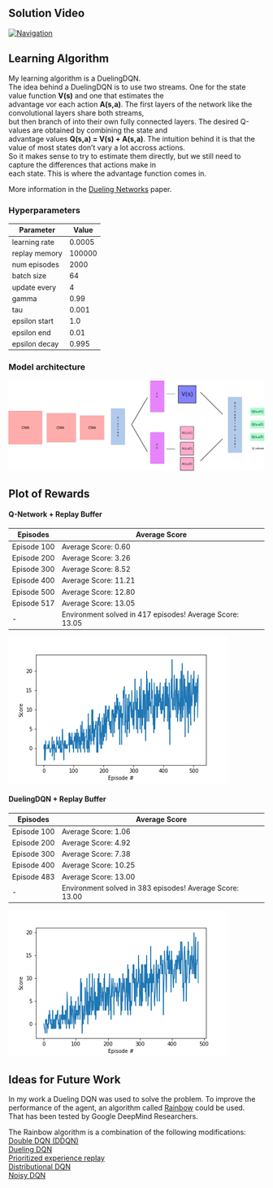 ## Solution Video
[![Navigation](http://img.youtube.com/vi/lqu3RN5a7g8/0.jpg)](https://www.youtube.com/watch?v=lqu3RN5a7g8 "Navigation")

## Learning Algorithm

My learning algorithm is a DuelingDQN.  
The idea behind a DuelingDQN is to use two streams. One for the state value function __V(s)__ and one that estimates the  
advantage vor each action __A(s,a)__. The first layers of the network like the convolutional layers share both streams,  
but then branch of into their own fully connected layers. The desired Q-values are obtained by combining the state and  
advantage values __Q(s,a) = V(s) + A(s,a)__.
The intuition behind it is that the value of most states don’t vary a lot accross actions.  
So it makes sense to try to estimate them directly, but we still need to capture the differences that actions make in  
each state. This is where the advantage function comes in.

More information in the [Dueling Networks](https://arxiv.org/abs/1511.06581) paper.   

### Hyperparameters
Parameter | Value
--- | ---
learning rate | 0.0005
replay memory | 100000
num episodes | 2000
batch size | 64
update every | 4
gamma | 0.99
tau | 0.001
epsilon start | 1.0
epsilon end | 0.01
epsilon decay | 0.995

### Model architecture

![Dueling-DQN](report/DuelingDQN_Architecture.png)


## Plot of Rewards

#### Q-Network + Replay Buffer
Episodes | Average Score
--- | ---
Episode 100|Average Score: 0.60
Episode 200|Average Score: 3.26
Episode 300|Average Score: 8.52
Episode 400|Average Score: 11.21
Episode 500|Average Score: 12.80
Episode 517|Average Score: 13.05
- |Environment solved in 417 episodes!	Average Score: 13.05

![Q-Network](report/DQNetwork_scores.png)

#### DuelingDQN  + Replay Buffer
Episodes | Average Score
------------ | -------------
Episode 100|Average Score: 1.06
Episode 200|Average Score: 4.92
Episode 300|Average Score: 7.38
Episode 400|Average Score: 10.25
Episode 483|Average Score: 13.00
- |Environment solved in 383 episodes!	Average Score: 13.00


![DuelingDQN](report/DuelingDQN_scores.png)

## Ideas for Future Work

In my work a Dueling DQN was used to solve the problem. 
To improve the performance of the agent, an algorithm called [Rainbow](https://arxiv.org/abs/1710.02298) could be used.  
That has been tested by Google DeepMind Researchers.

The Rainbow algorithm is a combination of the following modifications:  
[Double DQN (DDQN)](https://arxiv.org/abs/1509.06461)  
[Dueling DQN](https://arxiv.org/abs/1511.06581)   
[Prioritized experience replay](https://arxiv.org/abs/1511.05952)  
[Distributional DQN](https://arxiv.org/abs/1710.10044)  
[Noisy DQN](https://arxiv.org/abs/1706.10295)  





